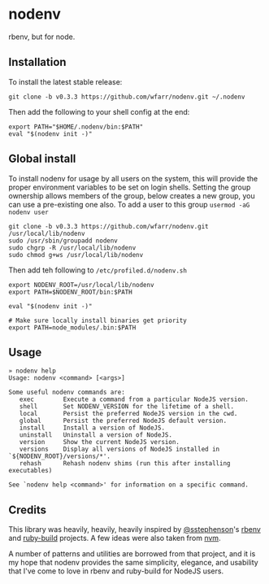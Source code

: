 # nodenv

rbenv, but for node.

## Installation

To install the latest stable release:

```
git clone -b v0.3.3 https://github.com/wfarr/nodenv.git ~/.nodenv
```

Then add the following to your shell config at the end:

```
export PATH="$HOME/.nodenv/bin:$PATH"
eval "$(nodenv init -)"
```

## Global install

To install nodenv for usage by all users on the system, this will provide
the proper environment variables to be set on login shells. Setting the group
ownership allows members of the group, below creates a new group, you can use
a pre-existing one also. To add a user to this group `usermod -aG nodenv user`

```
git clone -b v0.3.3 https://github.com/wfarr/nodenv.git /usr/local/lib/nodenv
sudo /usr/sbin/groupadd nodenv
sudo chgrp -R /usr/local/lib/nodenv
sudo chmod g+ws /usr/local/lib/nodenv
```

Then add teh following to `/etc/profiled.d/nodenv.sh`

```
export NODENV_ROOT=/usr/local/lib/nodenv
export PATH=$NODENV_ROOT/bin:$PATH

eval "$(nodenv init -)"

# Make sure locally install binaries get priority
export PATH=node_modules/.bin:$PATH
```

## Usage

```
» nodenv help
Usage: nodenv <command> [<args>]

Some useful nodenv commands are:
   exec        Execute a command from a particular NodeJS version.
   shell       Set NODENV_VERSION for the lifetime of a shell.
   local       Persist the preferred NodeJS version in the cwd.
   global      Persist the preferred NodeJS default version.
   install     Install a version of NodeJS.
   uninstall   Uninstall a version of NodeJS.
   version     Show the current NodeJS version.
   versions    Display all versions of NodeJS installed in `${NODENV_ROOT}/versions/*'.
   rehash      Rehash nodenv shims (run this after installing executables)

See `nodenv help <command>' for information on a specific command.
```

## Credits

This library was heavily, heavily, heavily inspired by
[@sstephenson](https://github.com/sstephenson)'s
[rbenv](https://github.com/sstephenson/rbenv) and
[ruby-build](https://github.com/sstephenson/ruby-build) projects.
A few ideas were also taken from [nvm](https://github.com/creationix/nvm).

A number of patterns and utilities are borrowed from that project,
and it is my hope that nodenv provides the same simplicity,
elegance, and usability that I've come to love in rbenv and ruby-build
for NodeJS users.
